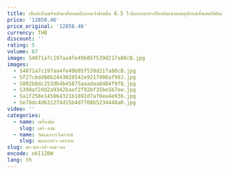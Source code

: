 ```yaml
---
title: เต็นท์เป่าลม+หลังคาตั้งแคมป์กลางแจ้งข้ามคืน 6.5 ไวนิลลายตารางป้องกันแสงแดดอุปกรณ์ตั้งแคมป์พับแบบพกพา
price: '12858.46'
price_original: '12858.46'
currency: THB
discount: ''
rating: 5
volume: 67
image: S4871a7c197aa4fe49b05f539d217a80cB.jpg
images:
  - S4871a7c197aa4fe49b05f539d217a80cB.jpg
  - Sf27cbdd88b2443028542e9217908af98J.jpg
  - S802b8dc253db4b45875aaadaa8484f9fQ.jpg
  - S398af2dd2a9342baaf2f92bf35be5b7ew.jpg
  - Sa1f258e145864321b1892d7af0ea4e936.jpg
  - Se78dc4d631274d15b4d7700b5234448aR.jpg
video: ''
categories:
  - name: เครื่องมือ
    slug: เคร-องม
  - name: วัดและการวิเคราะห์
    slug: ดและการว-เคราะห
slug: เต-นท-เป-าลม-หล
encode: okI1Z0W
lang: th
---
```

  